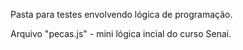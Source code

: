 Pasta para testes envolvendo lógica de programação.

Arquivo "pecas.js" - mini lógica incial do curso Senai.
